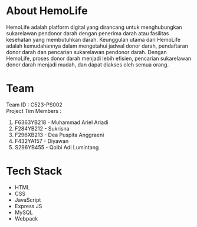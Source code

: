 # About HemoLife
HemoLife adalah platform digital yang dirancang untuk menghubungkan sukarelawan pendonor darah dengan penerima darah atau fasilitas kesehatan yang membutuhkan darah. Keunggulan utama dari HemoLife adalah kemudahannya dalam mengetahui jadwal donor darah, pendaftaran donor darah dan pencarian sukarelawan pendonor darah. Dengan HemoLife, proses donor darah menjadi lebih efisien, pencarian sukarelawan donor darah menjadi mudah, dan dapat diakses oleh semua orang.

# Team
Team ID : C523-PS002
<br>
Project Tim Members : 
<ol>
  <li>F6363YB218 - Muhammad Ariel Ariadi</li>
  <li>F284YB212 - Sukrisna</li>
  <li>F296XB213 - Dea Puspita Anggraeni</li>
  <li>F432YA157 - Diyawan </li>
  <li>S296YB455 - Qolbi Adi Lumintang </li>
</ol>

# Tech Stack
<ul>
  <li>HTML</li>
  <li>CSS</li>
  <li>JavaScript</li>
  <li>Express JS</li>
  <li>MySQL</li>
  <li>Webpack</li>
</ul>
